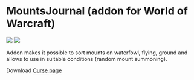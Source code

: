 # MountsJournal (addon for World of Warcraft)

[![](https://github.com/sfmict/mountsjournal/workflows/Build/badge.svg)](https://github.com/sfmict/mountsjournal/releases/latest)
[![](http://cf.way2muchnoise.eu/full_293280_downloads.svg)](https://www.curseforge.com/wow/addons/mountsjournal)

Addon makes it possible to sort mounts on waterfowl, flying, ground and allows to use in suitable conditions (random mount summoning).

Download [Curse page](https://www.curseforge.com/wow/addons/mountsjournal)

